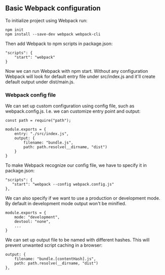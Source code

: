 ## Basic Webpack configuration

To initialize project using Webpack run:

    npm init
    npm install --save-dev webpack webpack-cli

Then add Webpack to npm scripts in package.json:

    "scripts": {
        "start": "webpack"
    }

Now we can run Webpack with npm start. Without any configuration Webpack will look for default entry file under src/index.js and it'll create default output under dist/main.js.

### Webpack config file

We can set up custom configuration using config file, such as webpack.config.js. I.e. we can customize entry point and output:

    const path = require("path");

    module.exports = {
        entry: "./src/index.js",
        output: {
            filename: "bundle.js",
            path: path.resolve(__dirname, "dist")
        }
    }   

To make Webpack recognize our config file, we have to specify it in package.json:

    "scripts": {
       "start": "webpack --config webpack.config.js"
    },

We can also specify if we want to use a production or development mode. By default in development mode output won't be minified.

    module.exports = {
        mode: "development",
        devtool: "none",
        ...
    }  

We can set up output file to be named with different hashes. This will prevent unwanted script caching in a browser:

    output: {
        filename: "bundle.[contentHash].js",
        path: path.resolve(__dirname, "dist")
    },